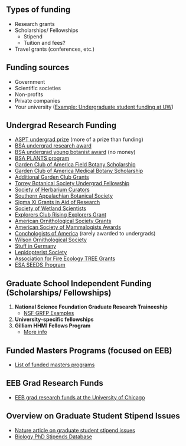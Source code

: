 ## Types of funding
- Research grants
- Scholarships/ Fellowships
  - Stipend
  - Tuition and fees?
- Travel grants (conferences, etc.)

## Funding sources
- Government
- Scientific societies
- Non-profits
- Private companies
- Your university ([Example: Undergraduate student funding at UW](https://www.washington.edu/undergradresearch/mentors/funding/))

## Undergrad Research Funding
- [ASPT undergrad prize](https://www.aspt.net/undergrad-prize) (more of a prize than funding)
- [BSA undergrad research award](https://botany.org/home/awards/awards-for-students/bsaundergraduatestudentresearchawards.html)
- [BSA undergrad young botanist award](https://botany.org/home/awards/awards-for-students/bsayoungbotanistawards.html) (no money)
- [BSA PLANTS program](https://cms.botany.org/home/awards/student/undergraduate-awards/Plants-program.html)
- [Garden Club of America Field Botany Scholarship](https://www.gcamerica.org/scholarships/details/scholarship/Field-Botany-Scholarship)
- [Garden Club of America Medical Botany Scholarship](https://www.gcamerica.org/scholarships/details/scholarship/Medical-Botany-Scholarship)
- [Additional Garden Club Grants](https://www.gcamerica.org/scholarships)
- [Torrey Botanical Society Undergrad Fellowship](https://www.torreybotanical.org/grants-fellowships/)
- [Society of Herbarium Curators](https://www.herbariumcurators.org/awards/)
- [Southern Appalachian Botanical Society](https://sabs.appstate.edu/student-support/research-awards)
- [Sigma Xi Grants in Aid of Research](https://www.sigmaxi.org/programs/grants-in-aid)
- [Society of Wetland Scientists](https://www.sws.org/Awards-and-Grants/sws-student-awards-and-grants.html)
- [Explorers Club Rising Explorers Grant](https://www.explorers.org/expeditions/funding-expeditions/expedition-grants/)
- [American Ornithological Society Grants](https://americanornithology.org/awards-grants-and-prizes/research-awards/)
- [American Society of Mammalogists Awards](https://www.mammalogy.org/committees/education-and-grants/education-and-grants-awards)
- [Conchologists of America](https://conchologistsofamerica.org/grants/) (rarely awarded to undergrads)
- [Wilson Ornithological Society](https://wilsonsociety.org/awards/grants/)
- [Stuff in Germany](https://www.daad.org/en/find-funding/undergraduate-opportunities/)
- [Lepidopterist Society](https://www.lepsoc.org/content/awards-and-grants)
- [Association for Fire Ecology TREE Grants](https://fireecology.org/tree-grant)
- [ESA SEEDS Program](https://esa.org/seeds/)

## Graduate School Independent Funding (Scholarships/ Fellowships)
1. **National Science Foundation Graduate Research Traineeship**
   - [NSF GRFP Examples](https://docs.google.com/spreadsheets/d/1xoezGhbtcpg3BvNdag2F5dTQM-Xl2EELUgAfG1eUg0s/edit#gid=0)
2. **University-specific fellowships**
3. **Gilliam HHMI Fellows Program**
   - [More info](https://www.hhmi.org/science-education/programs/gilliam-fellows-program)

## Funded Masters Programs (focused on EEB)
- [List of funded masters programs](https://docs.google.com/spreadsheets/d/1f34fVzPkKviz0732mU8YtkTnLVaNNUjK_SKCTSglD0o/edit#gid=0)

## EEB Grad Research Funds
- [EEB grad research funds at the University of Chicago](https://evbio.uchicago.edu/page/grants-fellowships-other-funding)

## Overview on Graduate Student Stipend Issues
- [Nature article on graduate student stipend issues](https://www.nature.com/articles/d41586-022-01392-w)
- [Biology PhD Stipends Database](https://rhettrautsaw.app/shiny/BiologyPhDStipends/)
